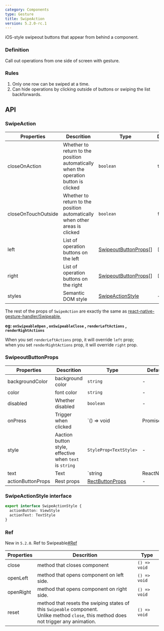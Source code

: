 ```yaml
---
category: Components
type: Gesture
title: SwipeAction
version: 5.2.0-rc.1
---
```


iOS-style swipeout buttons that appear from behind a component.

### Definition

Call out operations from one side of screen with gesture.

### Rules
1. Only one row can be swiped at a time.
2. Can hide operations by clicking outside of buttons or swiping the list backforwards.

## API

### SwipeAction

| Properties | Descrition | Type | Default | Version |
|-----|-----|------|-------|------|
| closeOnAction | Whether to return to the position automatically when the operation button is clicked | `boolean` | `true` | `5.2.0` |
| closeOnTouchOutside | Whether to return to the position automatically when other areas is clicked | `boolean` | `false` | `5.2.0` |
| left          | List of operation buttons on the left | [SwipeoutButtonProps](/components/swipe-action#swipeoutbuttonprops)[] | `[]` | |
| right         | List of operation buttons on the right | [SwipeoutButtonProps](/components/swipe-action#swipeoutbuttonprops)[] | `[]` | |
| styles        | Semantic DOM style | [SwipeActionStyle](/components/swipe-action#swipeactionstyle-interface) | - | `5.2.0` |

The rest of the props of `SwipeAction` are exactly the same as [react-native-gesture-handler/Swipeable](https://docs.swmansion.com/react-native-gesture-handler/docs/components/swipeable/),

**eg: `onSwipeableOpen` , `onSwipeableClose` , `renderLeftActions` , `renderRightActions`**


When you set `renderLeftActions` prop, it will override `left` prop; <br/>
when you set `renderRightActions` prop, it will override `right` prop.

### SwipeoutButtonProps

| Properties | Descrition | Type | Default | Version |
|-----|------|------|------|------|
| backgroundColor | background color | `string` | - | |
| color | font color | `string` | - | |
| disabled | Whether disabled | `boolean` | - | |
| onPress | Trigger when clicked | `() => void | Promise<any>` | - | `5.2.0` support async |
| style | Aaction button style, effective when `text` is `string` | `StyleProp<TextStyle>` | - | |
| text | Text | `string | ReactNode` | - | |
| actionButtonProps | Rest props | [RectButtonProps](https://docs.swmansion.com/react-native-gesture-handler/docs/components/buttons/#rectbutton) | - | `5.2.0` |

### SwipeActionStyle interface

```typescript
export interface SwipeActionStyle {
  actionButton: ViewStyle
  actionText: TextStyle
}
```

### Ref

New in `5.2.0`. Ref to Swipeable[#Ref](https://docs.swmansion.com/react-native-gesture-handler/docs/components/swipeable/#methods)

| Properties | Descrition | Type|
|-----|------|------|
| close | method that closes component | `() => void` |
| openLeft | method that opens component on left side. | `() => void` |
| openRight | method that opens component on right side. | `() => void` |
| reset | method that resets the swiping states of this `Swipeable` component.<br/>Unlike method `close`, this method does not trigger any animation. | `() => void` |